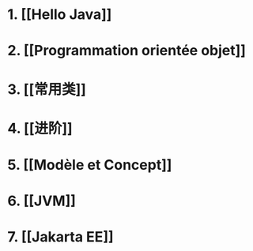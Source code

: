 
# 1. [[Hello Java]]

# 2. [[Programmation orientée objet]]

# 3. [[常用类]]

# 4. [[进阶]]

# 5. [[Modèle et Concept]]

# 6. [[JVM]]

# 7. [[Jakarta EE]]








